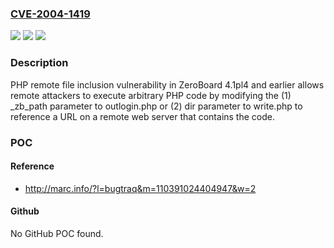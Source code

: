 ### [CVE-2004-1419](https://cve.mitre.org/cgi-bin/cvename.cgi?name=CVE-2004-1419)
![](https://img.shields.io/static/v1?label=Product&message=n%2Fa&color=blue)
![](https://img.shields.io/static/v1?label=Version&message=n%2Fa&color=blue)
![](https://img.shields.io/static/v1?label=Vulnerability&message=n%2Fa&color=brighgreen)

### Description

PHP remote file inclusion vulnerability in ZeroBoard 4.1pl4 and earlier allows remote attackers to execute arbitrary PHP code by modifying the (1) _zb_path parameter to outlogin.php or (2) dir parameter to write.php to reference a URL on a remote web server that contains the code.

### POC

#### Reference
- http://marc.info/?l=bugtraq&m=110391024404947&w=2

#### Github
No GitHub POC found.

